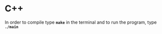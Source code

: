 # C++
In order to compile type **`make`** in the terminal and to run the program, type **`./main`**
